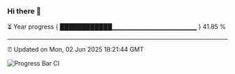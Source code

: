 ### Hi there 👋

⏳ Year progress { ████████████▁▁▁▁▁▁▁▁▁▁▁▁▁▁▁▁▁▁ } 41.85 %

---

⏰ Updated on Mon, 02 Jun 2025 18:21:44 GMT

![Progress Bar CI](https://github.com/liununu/liununu/workflows/Progress%20Bar%20CI/badge.svg)
